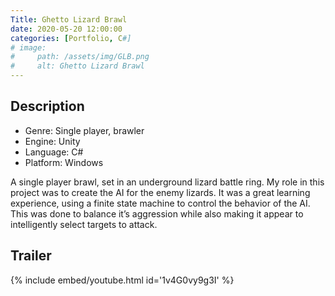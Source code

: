 ```yaml
---
Title: Ghetto Lizard Brawl
date: 2020-05-20 12:00:00
categories: [Portfolio, C#]
# image:
#     path: /assets/img/GLB.png
#     alt: Ghetto Lizard Brawl
---
```

## Description
- Genre: Single player, brawler
- Engine: Unity
- Language: C#
- Platform: Windows

A single player brawl, set in an underground lizard battle ring. My role in this project was to create the AI for the enemy lizards. It was a great learning experience, using a finite state machine to control the behavior of the AI. This was done to balance it’s aggression while also making it appear to intelligently select targets to attack.

## Trailer
{% include embed/youtube.html id='1v4G0vy9g3I' %}